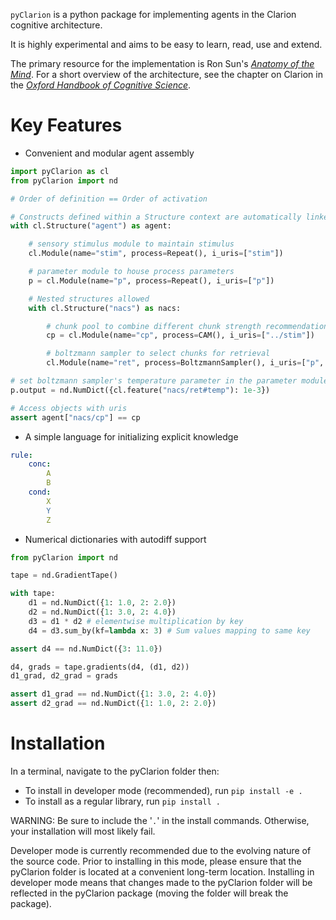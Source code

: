 `pyClarion` is a python package for implementing agents in the Clarion cognitive architecture.

It is highly experimental and aims to be easy to learn, read, use and extend.

The primary resource for the implementation is Ron Sun's [*Anatomy of the Mind*](https://oxford.universitypressscholarship.com/view/10.1093/acprof:oso/9780199794553.001.0001/acprof-9780199794553). For a short overview of the architecture, see the chapter on Clarion in the [*Oxford Handbook of Cognitive Science*](https://www.oxfordhandbooks.com/view/10.1093/oxfordhb/9780199842193.001.0001/oxfordhb-9780199842193). 

# Key Features

- Convenient and modular agent assembly
```python
import pyClarion as cl
from pyClarion import nd

# Order of definition == Order of activation

# Constructs defined within a Structure context are automatically linked
with cl.Structure("agent") as agent: 

    # sensory stimulus module to maintain stimulus
    cl.Module(name="stim", process=Repeat(), i_uris=["stim"])

    # parameter module to house process parameters
    p = cl.Module(name="p", process=Repeat(), i_uris=["p"])

    # Nested structures allowed
    with cl.Structure("nacs") as nacs: 

        # chunk pool to combine different chunk strength recommendations
        cp = cl.Module(name="cp", process=CAM(), i_uris=["../stim"])

        # boltzmann sampler to select chunks for retrieval
        cl.Module(name="ret", process=BoltzmannSampler(), i_uris=["p", "cp"])

# set boltzmann sampler's temperature parameter in the parameter module
p.output = nd.NumDict({cl.feature("nacs/ret#temp"): 1e-3})

# Access objects with uris
assert agent["nacs/cp"] == cp
```
- A simple language for initializing explicit knowledge  
```yaml
rule:
    conc:
        A
        B
    cond:
        X
        Y
        Z
```
- Numerical dictionaries with autodiff support
```python
from pyClarion import nd

tape = nd.GradientTape()

with tape:
    d1 = nd.NumDict({1: 1.0, 2: 2.0})
    d2 = nd.NumDict({1: 3.0, 2: 4.0})
    d3 = d1 * d2 # elementwise multiplication by key
    d4 = d3.sum_by(kf=lambda x: 3) # Sum values mapping to same key

assert d4 == nd.NumDict({3: 11.0})

d4, grads = tape.gradients(d4, (d1, d2))
d1_grad, d2_grad = grads

assert d1_grad == nd.NumDict({1: 3.0, 2: 4.0})
assert d2_grad == nd.NumDict({1: 1.0, 2: 2.0})
```

# Installation

In a terminal, navigate to the pyClarion folder then:

- To install in developer mode (recommended), run
```pip install -e .```
- To install as a regular library, run
```pip install .```

WARNING: Be sure to include the '`.`' in the install commands. Otherwise, your installation will most likely fail.

Developer mode is currently recommended due to the evolving nature of the source code. Prior to installing in this mode, please ensure that the pyClarion folder is located at a convenient long-term location. Installing in developer mode means that changes made to the pyClarion folder will be reflected in the pyClarion package (moving the folder will break the package).
